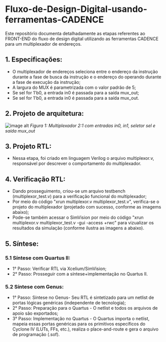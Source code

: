 # Fluxo-de-Design-Digital-usando-ferramentas-CADENCE
Este repositório documenta detalhadamente as etapas referentes ao FRONT-END do fluxo de design digital utilizando as ferramentas CADENCE para um multiplexador de endereços. 

## 1. Especificações: 
- O multiplexador de endereços seleciona entre o endereço da instrução durante a fase de busca da instrução e o endereço do operando durante a fase de execução da instrução;
- A largura do MUX é parametrizada com o valor padrão de 5;
- Se sel for 1'b0, a entrada in0 é passada para a saída mux_out;
- Se sel for 1'b0, a entrada in0 é passada para a saída mux_out. 

## 2. Projeto de arquitetura: 

![image alt]()
*Figura 1: Multiplexador 2:1 com entradas in0, in1, seletor sel e saída mux_out*

## 3. Projeto RTL:

- Nessa etapa, foi criado em linguagem Verilog o arquivo multiplexor.v, responsável por descrever o comportamento do multiplexador.

## 4. Verificação RTL:

- Dando prosseguimento, criou-se um arquivo testbench (multiplexor_test.v) para a verificação funcional do multiplexador;
- Por meio do código "xrun multiplexor.v multiplexor_test.v", verifica-se o projeto do multiplexador (projetado com sucesso, conforme as imagems abaixo);
- Pode-se também acessar o SimVision por meio do código "xrun multiplexor.v multiplexor_test.v -gui -access +rwc" para vizualizar os resultados da simulação (conforme ilustra as imagens a abaixo).


## 5. Síntese: 

### 5.1 Síntese com Quartus II:
- 1° Passo: Verificar RTL via Xcelium/SimVision;
- 2° Passo: Prosseguir com a síntese+implementação no Quartus II.
  
### 5.2 Síntese com Genus: 
- 1° Passo: Síntese no Genus- Seu RTL é sintetizado para um netlist de portas lógicas genéricas (independente de tecnologia);
- 2° Passo: Preparação para o Quartus - O netlist e todos os arquivos de apoio são exportados;
- 3° Passo: Implementação no Quartus - O Quartus importa o netlist, mapeia essas portas genéricas para os primitivos específicos do Cyclone IV (LUTs, FFs, etc.), realiza o place-and-route e gera o arquivo de programação (.sof).


